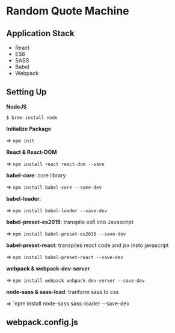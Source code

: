 # Random Quote Machine
## Application Stack
- React
- ES6
- SASS
- Babel
- Webpack
## Setting Up
**NodeJS**
```terminal
$ brew install node
```

**Initialize Package**

=> `npm init`

**React & React-DOM**

=> `npm install react react-dom --save`

**babel-core**: core library

=> `npm install babel-core --save-dev`

**babel-loader**: 

=> `npm install babel-loader --save-dev`

**babel-preset-es2015**: transpile es6 into Javascript

=> `npm install babel-preset-es2015 --save-dev`

**babel-preset-react**: transpiles react code and jsx insto javascript

=> `npm install babel-preset-react --save-dev`

**webpack & webpack-dev-server**

=> `npm install webpack webpack-dev-server --save-dev`

**node-sass & sass-load**: tranform sass to css

=> `npm install node-sass sass-loader --save-dev

## webpack.config.js
